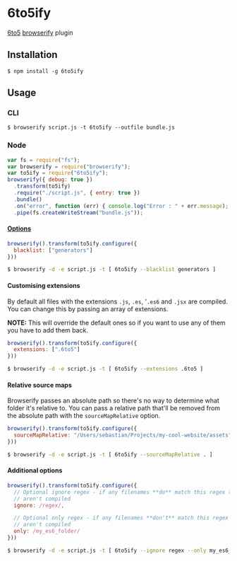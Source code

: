 # 6to5ify

[6to5](https://github.com/6to5/6to5) [browserify](https://github.com/substack/node-browserify) plugin

## Installation

    $ npm install -g 6to5ify

## Usage

### CLI

    $ browserify script.js -t 6to5ify --outfile bundle.js

### Node

```javascript
var fs = require("fs");
var browserify = require("browserify");
var to5ify = require("6to5ify");
browserify({ debug: true })
  .transform(to5ify)
  .require("./script.js", { entry: true })
  .bundle()
  .on("error", function (err) { console.log("Error : " + err.message); })
  .pipe(fs.createWriteStream("bundle.js"));
```

#### [Options](https://6to5.github.io/usage.html#options)

```javascript
browserify().transform(to5ify.configure({
  blacklist: ["generators"]
}))
```

```sh
$ browserify -d -e script.js -t [ 6to5ify --blacklist generators ]
```

#### Customising extensions

By default all files with the extensions `.js`, `.es`, '`.es6` and `.jsx` are compiled.
You can change this by passing an array of extensions.

**NOTE:** This will override the default ones so if you want to use any of them
you have to add them back.

```javascript
browserify().transform(to5ify.configure({
  extensions: [".6to5"]
}))
```

```sh
$ browserify -d -e script.js -t [ 6to5ify --extensions .6to5 ]
```

#### Relative source maps

Browserify passes an absolute path so there's no way to determine what folder
it's relative to. You can pass a relative path that'll be removed from the 
absolute path with the `sourceMapRelative` option.

```javascript
browserify().transform(to5ify.configure({
  sourceMapRelative: "/Users/sebastian/Projects/my-cool-website/assets"
}))
```

```sh
$ browserify -d -e script.js -t [ 6to5ify --sourceMapRelative . ]
```

#### Additional options

```javascript
browserify().transform(to5ify.configure({
  // Optional ignore regex - if any filenames **do** match this regex then they
  // aren't compiled
  ignore: /regex/,

  // Optional only regex - if any filenames **don't** match this regex then they
  // aren't compiled
  only: /my_es6_folder/
}))
```

```sh
$ browserify -d -e script.js -t [ 6to5ify --ignore regex --only my_es6_folder ]
```
